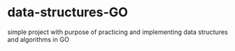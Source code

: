 # data-structures-GO
simple project with purpose of practicing and implementing data structures and algorithms in GO
